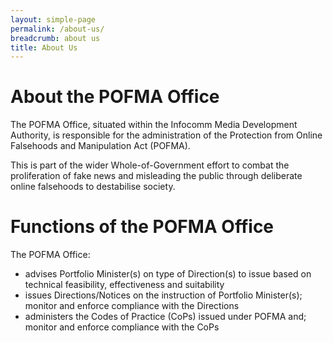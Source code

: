 ```yaml
---
layout: simple-page
permalink: /about-us/
breadcrumb: about us
title: About Us
---
```



# About the POFMA Office
The POFMA Office, situated within the Infocomm Media Development Authority, is responsible for the administration of the Protection from Online Falsehoods and Manipulation Act (POFMA). 

This is part of the wider Whole-of-Government effort to combat the proliferation of fake news and misleading the public through deliberate online falsehoods to destabilise society.

# Functions of the POFMA Office 
The POFMA Office: 
- advises Portfolio Minister(s) on type of Direction(s) to issue based on technical feasibility, effectiveness and suitability
- issues Directions/Notices on the instruction of Portfolio Minister(s); monitor and enforce compliance with the Directions
- administers the Codes of Practice (CoPs) issued under POFMA and; monitor and enforce compliance with the CoPs
